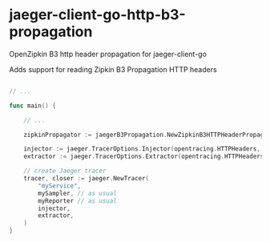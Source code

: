 # jaeger-client-go-http-b3-propagation
OpenZipkin B3 http header propagation for jaeger-client-go

Adds support for reading Zipkin B3 Propagation HTTP headers

```go

// ...

func main() {

	// ...

	zipkinPropagator := jaegerB3Propagation.NewZipkinB3HTTPHeaderPropagator()

	injector := jaeger.TracerOptions.Injector(opentracing.HTTPHeaders, zipkinPropagator)
	extractor := jaeger.TracerOptions.Extractor(opentracing.HTTPHeaders, zipkinPropagator)

	// create Jaeger tracer
	tracer, closer := jaeger.NewTracer(
		"myService",
		mySampler, // as usual
		myReporter // as usual
		injector,
		extractor,
	)
}
```
